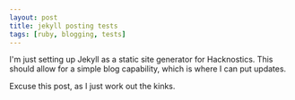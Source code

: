 ```yaml
---
layout: post
title: jekyll posting tests
tags: [ruby, blogging, tests]
---
```


I'm just setting up Jekyll as a static site generator for Hacknostics. This should allow for a simple blog capability, which is where I can put updates.

Excuse this post, as I just work out the kinks.